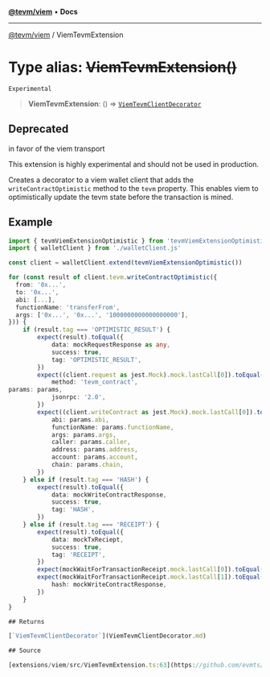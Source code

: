 [**@tevm/viem**](../README.md) • **Docs**

***

[@tevm/viem](../globals.md) / ViemTevmExtension

# Type alias: ~~ViemTevmExtension()~~

`Experimental`

> **ViemTevmExtension**: () => [`ViemTevmClientDecorator`](ViemTevmClientDecorator.md)

## Deprecated

in favor of the viem transport

This extension is highly experimental and should not be used in production.

Creates a decorator to a viem wallet client that adds the `writeContractOptimistic` method to the `tevm` property.
This enables viem to optimistically update the tevm state before the transaction is mined.

## Example

```ts
import { tevmViemExtensionOptimistic } from 'tevmViemExtensionOptimistic'
import { walletClient } from './walletClient.js'

const client = walletClient.extend(tevmViemExtensionOptimistic())

for (const result of client.tevm.writeContractOptimistic({
  from: '0x...',
  to: '0x...',
  abi: [...],
  functionName: 'transferFrom',
  args: ['0x...', '0x...', '1000000000000000000'],
})) {
	if (result.tag === 'OPTIMISTIC_RESULT') {
		expect(result).toEqual({
			data: mockRequestResponse as any,
			success: true,
			tag: 'OPTIMISTIC_RESULT',
		})
		expect((client.request as jest.Mock).mock.lastCall[0]).toEqual({
			method: 'tevm_contract',
params: params,
			jsonrpc: '2.0',
		})
		expect((client.writeContract as jest.Mock).mock.lastCall[0]).toEqual({
			abi: params.abi,
			functionName: params.functionName,
			args: params.args,
			caller: params.caller,
			address: params.address,
			account: params.account,
			chain: params.chain,
		})
	} else if (result.tag === 'HASH') {
		expect(result).toEqual({
			data: mockWriteContractResponse,
			success: true,
			tag: 'HASH',
		})
	} else if (result.tag === 'RECEIPT') {
		expect(result).toEqual({
			data: mockTxReciept,
			success: true,
			tag: 'RECEIPT',
		})
		expect(mockWaitForTransactionReceipt.mock.lastCall[0]).toEqual(client)
		expect(mockWaitForTransactionReceipt.mock.lastCall[1]).toEqual({
			hash: mockWriteContractResponse,
		})
	}
}

## Returns

[`ViemTevmClientDecorator`](ViemTevmClientDecorator.md)

## Source

[extensions/viem/src/ViemTevmExtension.ts:63](https://github.com/evmts/tevm-monorepo/blob/main/extensions/viem/src/ViemTevmExtension.ts#L63)
